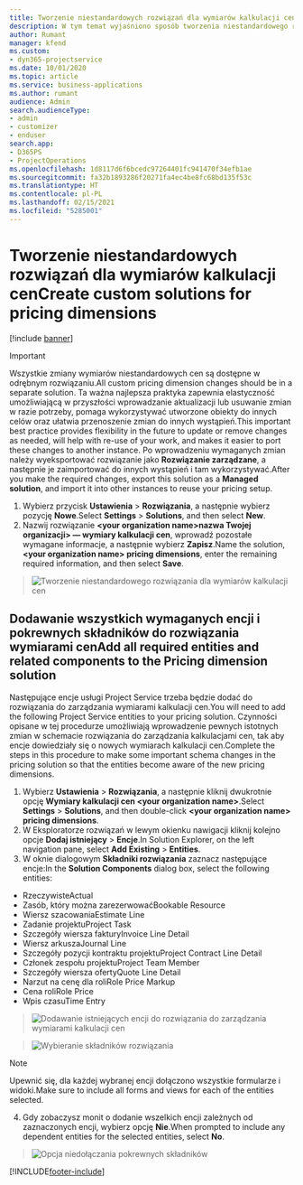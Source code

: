```yaml
---
title: Tworzenie niestandardowych rozwiązań dla wymiarów kalkulacji cen
description: W tym temat wyjaśniono sposób tworzenia niestandardowego rozwiązania podczas tworzenia niestandardowych wymiarów kalkulacji cen.
author: Rumant
manager: kfend
ms.custom:
- dyn365-projectservice
ms.date: 10/01/2020
ms.topic: article
ms.service: business-applications
ms.author: rumant
audience: Admin
search.audienceType:
- admin
- customizer
- enduser
search.app:
- D365PS
- ProjectOperations
ms.openlocfilehash: 1d8117d6f6bcedc97264401fc941470f34efb1ae
ms.sourcegitcommit: fa32b1893286f20271fa4ec4be8fc68bd135f53c
ms.translationtype: HT
ms.contentlocale: pl-PL
ms.lasthandoff: 02/15/2021
ms.locfileid: "5285001"
---
```

# <a name="create-custom-solutions-for-pricing-dimensions"></a><span data-ttu-id="f051b-103">Tworzenie niestandardowych rozwiązań dla wymiarów kalkulacji cen</span><span class="sxs-lookup"><span data-stu-id="f051b-103">Create custom solutions for pricing dimensions</span></span>

[!include [banner](../includes/psa-now-project-operations.md)]

> [!IMPORTANT]
> <span data-ttu-id="f051b-104">Wszystkie zmiany wymiarów niestandardowych cen są dostępne w odrębnym rozwiązaniu.</span><span class="sxs-lookup"><span data-stu-id="f051b-104">All custom pricing dimension changes should be in a separate solution.</span></span> <span data-ttu-id="f051b-105">Ta ważna najlepsza praktyka zapewnia elastyczność umożliwiającą w przyszłości wprowadzanie aktualizacji lub usuwanie zmian w razie potrzeby, pomaga wykorzystywać utworzone obiekty do innych celów oraz ułatwia przenoszenie zmian do innych wystąpień.</span><span class="sxs-lookup"><span data-stu-id="f051b-105">This important best practice provides flexibility in the future to update or remove changes as needed, will help with re-use of your work, and makes it easier to port these changes to another instance.</span></span> <span data-ttu-id="f051b-106">Po wprowadzeniu wymaganych zmian należy wyeksportować rozwiązanie jako **Rozwiązanie zarządzane**, a następnie je zaimportować do innych wystąpień i tam wykorzystywać.</span><span class="sxs-lookup"><span data-stu-id="f051b-106">After you make the required changes, export this solution as a **Managed solution**, and import it into other instances to reuse your pricing setup.</span></span>

1. <span data-ttu-id="f051b-107">Wybierz przycisk **Ustawienia** > **Rozwiązania**, a następnie wybierz pozycję **Nowe**.</span><span class="sxs-lookup"><span data-stu-id="f051b-107">Select **Settings** > **Solutions**, and then select **New**.</span></span> 
2. <span data-ttu-id="f051b-108">Nazwij rozwiązanie **\<your organization name>nazwa Twojej organizacji> — wymiary kalkulacji cen**, wprowadź pozostałe wymagane informacje, a następnie wybierz **Zapisz**.</span><span class="sxs-lookup"><span data-stu-id="f051b-108">Name the solution, **\<your organization name> pricing dimensions**, enter the remaining required information, and then select **Save**.</span></span>

> ![Tworzenie niestandardowego rozwiązania dla wymiarów kalkulacji cen](media/Creation-of-custom-pricing-dimension-solution.PNG)
  
## <a name="add-all-required-entities-and-related-components-to-the-pricing-dimension-solution"></a><span data-ttu-id="f051b-110">Dodawanie wszystkich wymaganych encji i pokrewnych składników do rozwiązania wymiarami cen</span><span class="sxs-lookup"><span data-stu-id="f051b-110">Add all required entities and related components to the Pricing dimension solution</span></span>
<span data-ttu-id="f051b-111">Następujące encje usługi Project Service trzeba będzie dodać do rozwiązania do zarządzania wymiarami kalkulacji cen.</span><span class="sxs-lookup"><span data-stu-id="f051b-111">You will need to add the following Project Service entities to your pricing solution.</span></span> <span data-ttu-id="f051b-112">Czynności opisane w tej procedurze umożliwiają wprowadzenie pewnych istotnych zmian w schemacie rozwiązania do zarządzania kalkulacjami cen, tak aby encje dowiedziały się o nowych wymiarach kalkulacji cen.</span><span class="sxs-lookup"><span data-stu-id="f051b-112">Complete the steps in this procedure to make some important schema changes in the pricing solution so that the entities become aware of the new pricing dimensions.</span></span>

1. <span data-ttu-id="f051b-113">Wybierz **Ustawienia** > **Rozwiązania**, a następnie kliknij dwukrotnie opcję **Wymiary kalkulacji cen \<your organization name>**.</span><span class="sxs-lookup"><span data-stu-id="f051b-113">Select **Settings** > **Solutions**, and then double-click **\<your organization name> pricing dimensions**.</span></span> 
2. <span data-ttu-id="f051b-114">W Eksploratorze rozwiązań w lewym okienku nawigacji kliknij kolejno opcje **Dodaj istniejący** > **Encje**.</span><span class="sxs-lookup"><span data-stu-id="f051b-114">In Solution Explorer, on the left navigation pane, select **Add Existing** > **Entities**.</span></span>
3. <span data-ttu-id="f051b-115">W oknie dialogowym **Składniki rozwiązania** zaznacz następujące encje:</span><span class="sxs-lookup"><span data-stu-id="f051b-115">In the **Solution Components** dialog box, select the following entities:</span></span>

- <span data-ttu-id="f051b-116">Rzeczywiste</span><span class="sxs-lookup"><span data-stu-id="f051b-116">Actual</span></span>
- <span data-ttu-id="f051b-117">Zasób, który można zarezerwować</span><span class="sxs-lookup"><span data-stu-id="f051b-117">Bookable Resource</span></span>
- <span data-ttu-id="f051b-118">Wiersz szacowania</span><span class="sxs-lookup"><span data-stu-id="f051b-118">Estimate Line</span></span>
- <span data-ttu-id="f051b-119">Zadanie projektu</span><span class="sxs-lookup"><span data-stu-id="f051b-119">Project Task</span></span>
- <span data-ttu-id="f051b-120">Szczegóły wiersza faktury</span><span class="sxs-lookup"><span data-stu-id="f051b-120">Invoice Line Detail</span></span>
- <span data-ttu-id="f051b-121">Wiersz arkusza</span><span class="sxs-lookup"><span data-stu-id="f051b-121">Journal Line</span></span>
- <span data-ttu-id="f051b-122">Szczegóły pozycji kontraktu projektu</span><span class="sxs-lookup"><span data-stu-id="f051b-122">Project Contract Line Detail</span></span>
- <span data-ttu-id="f051b-123">Członek zespołu projektu</span><span class="sxs-lookup"><span data-stu-id="f051b-123">Project Team Member</span></span>
- <span data-ttu-id="f051b-124">Szczegóły wiersza oferty</span><span class="sxs-lookup"><span data-stu-id="f051b-124">Quote Line Detail</span></span>
- <span data-ttu-id="f051b-125">Narzut na cenę dla roli</span><span class="sxs-lookup"><span data-stu-id="f051b-125">Role Price Markup</span></span>
- <span data-ttu-id="f051b-126">Cena roli</span><span class="sxs-lookup"><span data-stu-id="f051b-126">Role Price</span></span> 
- <span data-ttu-id="f051b-127">Wpis czasu</span><span class="sxs-lookup"><span data-stu-id="f051b-127">Time Entry</span></span> 

> ![Dodawanie istniejących encji do rozwiązania do zarządzania wymiarami kalkulacji cen](media/Existing-entities-to-PD-solution.png)

> ![Wybieranie składników rozwiązania](media/Dimension-Components.png)

> [!NOTE]
> <span data-ttu-id="f051b-130">Upewnić się, dla każdej wybranej encji dołączono wszystkie formularze i widoki.</span><span class="sxs-lookup"><span data-stu-id="f051b-130">Make sure to include all forms and views for each of the entities selected.</span></span>

4. <span data-ttu-id="f051b-131">Gdy zobaczysz monit o dodanie wszelkich encji zależnych od zaznaczonych encji, wybierz opcję **Nie**.</span><span class="sxs-lookup"><span data-stu-id="f051b-131">When prompted to include any dependent entities for the selected entities, select **No**.</span></span>

> ![Opcja niedołączania pokrewnych składników](media/Do-not-include-required.png)




[!INCLUDE[footer-include](../includes/footer-banner.md)]
